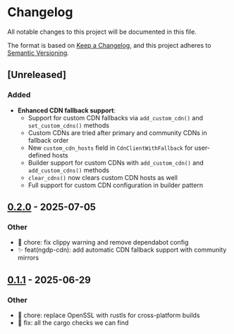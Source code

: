 # Changelog

All notable changes to this project will be documented in this file.

The format is based on [Keep a Changelog](https://keepachangelog.com/en/1.0.0/),
and this project adheres to [Semantic Versioning](https://semver.org/spec/v2.0.0.html).

## [Unreleased]

### Added

- **Enhanced CDN fallback support**:
  - Support for custom CDN fallbacks via `add_custom_cdn()` and `set_custom_cdns()` methods
  - Custom CDNs are tried after primary and community CDNs in fallback order
  - New `custom_cdn_hosts` field in `CdnClientWithFallback` for user-defined hosts
  - Builder support for custom CDNs with `add_custom_cdn()` and `add_custom_cdns()` methods
  - `clear_cdns()` now clears custom CDN hosts as well
  - Full support for custom CDN configuration in builder pattern

## [0.2.0](https://github.com/wowemulation-dev/cascette-rs/compare/ngdp-cdn-v0.1.1...ngdp-cdn-v0.2.0) - 2025-07-05

### Other

- 🔧 chore: fix clippy warning and remove dependabot config
- ✨ feat(ngdp-cdn): add automatic CDN fallback support with community mirrors

## [0.1.1](https://github.com/wowemulation-dev/cascette-rs/compare/ngdp-cdn-v0.1.0...ngdp-cdn-v0.1.1) - 2025-06-29

### Other

- 🔧 chore: replace OpenSSL with rustls for cross-platform builds
- 🐛 fix: all the cargo checks we can find
